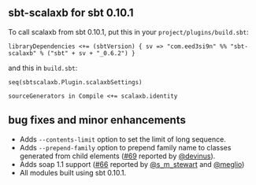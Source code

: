 ## sbt-scalaxb for sbt 0.10.1
To call scalaxb from sbt 0.10.1, put this in your `project/plugins/build.sbt`:

    libraryDependencies <+= (sbtVersion) { sv => "com.eed3si9n" %% "sbt-scalaxb" % ("sbt" + sv + "_0.6.2") }

and this in `build.sbt`:

    seq(sbtscalaxb.Plugin.scalaxbSettings)

    sourceGenerators in Compile <+= scalaxb.identity

## bug fixes and minor enhancements
- Adds `--contents-limit` option to set the limit of long sequence.
- Adds `--prepend-family` option to prepend family name to classes generated from child elements ([#69](https://github.com/eed3si9n/scalaxb/issues/69) reported by [@devinus](https://github.com/devinus)).
- Adds soap 1.1 support ([#66](https://github.com/eed3si9n/scalaxb/issues/66) reported by [@s`_`m`_`stewart](http://twitter.com/s_m_stewart) and [@meglio](https://github.com/meglio))
- All modules built using sbt 0.10.1.

